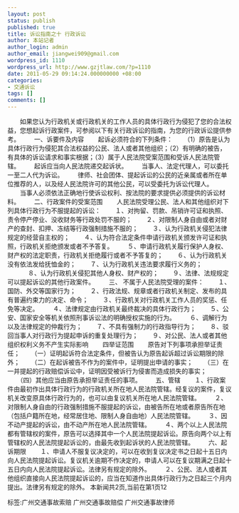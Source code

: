 ```yaml
---
layout: post
status: publish
published: true
title: 诉讼指南之十 行政诉讼
author: 本站记者
author_login: admin
author_email: jiangwei909@gmail.com
wordpress_id: 1110
wordpress_url: http://www.gzjtlaw.com/?p=1110
date: 2011-05-29 09:14:24.000000000 +08:00
categories:
- 交通诉讼
tags: []
comments: []
---
```

　　如果您认为行政机关或行政机关的工作人员的具体行政行为侵犯了您的合法权益，您想起诉行政案件，可参阅以下有关行政诉讼的指南，为您的行政诉讼提供参考。 　　一、诉要件及内容 　　起诉必须符合的下列条件： 　　（1）原告是认为具体行政行为侵犯其合法权益的公民、法人或者其他组织；（2）有明确的被告，有具体的诉讼请求和事实根据；（3）属于人民法院受案范围和受诉人民法院管辖。 　　起诉应当向人民法院递交起诉状。 　　当事人、法定代理人，可以委托一至二人代为诉讼。 　　律师、社会团体、提起诉讼的公民的近亲属或者所在单位推荐的人，以及经人民法院许可的其他公民，可以受委托为诉讼代理人。 　　当事人必须依法正确地行使诉讼权利、按法院的要求提供必须提供的诉讼材料。 　　二、行政案件的受案范围 　　人民法院受理公民、法人和其他组织对下列具体行政行为不服提起的诉讼： 　　１、对拘留、罚款、吊销许可证和执照、责令停产停业、没收财务等行政处罚不服的； 　　２、对限制人身自由或者对财产的查封、扣押、冻结等行政强制措施不服的； 　　３、认为行政机关侵犯法律规定的经营自主权的； 　　４、认为符合法定条件申请行政机关颁发许可证和执照，行政机关拒绝颁发或者不予答复。 　　５、申请行政机关履行保护人身权、财产权的法定职责，行政机关拒绝履行或者不予答复的； 　　６、认为行政机关没有依法发给抚恤金的； 　　７、认为行政机关违法要求履行义务的； 　 　　８、认为行政机关侵犯其他人身权、财产权的； 　　９、法律、法规规定可以提起诉讼的其他行政案件。 　　三、 不属于人民法院受理的案件： 　　１、国防、外交等国家行为； 　　２、行政法规、规章或者行政机关制定、发布的具有普遍约束力的决定、命令； 　　３、行政机关对行政机关工作人员的奖惩、任免等决定。 　　４、法律规定由行政机关最终裁决的具体行政行为； 　　５、公安、国家安全等机关依照刑事诉讼法的明确授权实施的行为。 　　６、调解行为以及法律规定的仲裁行为； 　　７、不具有强制力的行政指导行为； 　　８、驳回当事人对行政行为提起申诉的重复处理行为； 　　９、对公民、法人或者其他组织权利义务不产生实际影响 　　四举证范围 　　原告对下列事项承担举证责任； 　　（一）证明起诉符合法定条件，但被告认为原告起诉超过诉讼期限的除外； 　　（二）在起诉被告不作为的案件中，证明提出申请的事实； 　　（三）在一并提起的行政赔偿诉讼中，证明因受被诉行为侵害而造成损失的事实； 　　（四）其他应当由原告承担举证责任的事项。 　　五、管辖 　　１、行政案件由最初作出具体行政行为的行政机关所在地人民法院管辖。经复议的案件，复议机关改变原具体行政行为的，也可以由复议机关所在地人民法院管辖。 　　２、对限制人身自由的行政强制措施不服提起的诉讼，由被告所在地或者原告所在地（包括户籍所在地，经常居住地、限制人身自由地）人民法院管辖。 　　３、因不动产提起的诉讼，由不动产所在地人民法院管辖。 　　４、两个以上人民法院都有管辖权的案件，原告可以选择其中一个人民法院提起诉讼。原告向两个以上有管辖权的人民法院提起诉讼的，由最先收到起诉状的人民法院管辖。 　　六、起诉期限 　　１、申请人不服复议决定的，可以在收到复议决定书之日起十五日内向人民法院提起诉讼。复议机关逾期不作决定的，申请人可以在复议期满之日起十五日内向人民法院提起诉讼。法律另有规定的除外。 　　２、公民、法人或者其他组织直接向人民法院提起诉讼的，应当在知道作出具体行政行为之日起三个月内提出。法律另有规定的除外。 本新闻共2页,当前在第1页12标签:广州交通事故索赔 广州交通事故赔偿 广州交通事故律师
